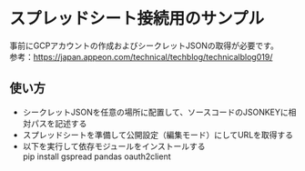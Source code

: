 # スプレッドシート接続用のサンプル
事前にGCPアカウントの作成およびシークレットJSONの取得が必要です。<BR>
参考：https://japan.appeon.com/technical/techblog/technicalblog019/

## 使い方
- シークレットJSONを任意の場所に配置して、ソースコードのJSONKEYに相対パスを記述する
- スプレッドシートを準備して公開設定（編集モード）にしてURLを取得する
- 以下を実行して依存モジュールをインストールする<BR>
pip install gspread pandas oauth2client
